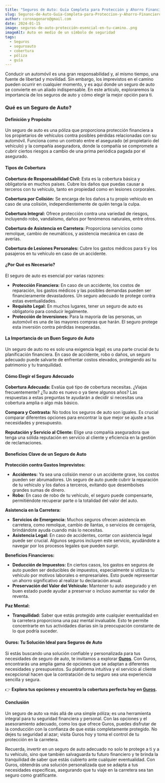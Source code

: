 ```yaml
---
title: "Seguros de Auto: Guía Completa para Protección y Ahorro Financiero."
slug: Seguros-de-Auto-Guia-Completa-para-Proteccion-y-Ahorro-Financiero
author: coronagenaro@gmail.com
date: 2024-01-15
image: seguros-de-auto-protección-esencial-en-tu-camino..png
imageAlt: Auto en medio de un símbolo de seguridad
tags:
  - Seguros
  - seguroauto
  - cobertura
  - póliza
  - guía
---
```

<!--StartFragment-->

Conducir un automóvil es una gran responsabilidad y, al mismo tiempo, una fuente de libertad y movilidad. Sin embargo, los imprevistos en el camino pueden ocurrir en cualquier momento, y es aquí donde un seguro de auto se convierte en un aliado indispensable. En este artículo, exploraremos la importancia de los seguros de auto y cómo elegir la mejor opción para ti.

### **Qué es un Seguro de Auto?**

#### **Definición y Propósito**

Un seguro de auto es una póliza que proporciona protección financiera a los propietarios de vehículos contra posibles pérdidas relacionadas con su automóvil. Funciona como un contrato entre el asegurado (el propietario del vehículo) y la compañía aseguradora, donde la compañía se compromete a cubrir ciertos riesgos a cambio de una prima periódica pagada por el asegurado.

#### **Tipos de Cobertura**

**Cobertura de Responsabilidad Civil:** Esta es la cobertura básica y obligatoria en muchos países. Cubre los daños que puedas causar a terceros con tu vehículo, tanto en propiedad como en lesiones corporales.

**Cobertura por Colisión:** Se encarga de los daños a tu propio vehículo en caso de una colisión, independientemente de quién tenga la culpa.

**Cobertura Integral:** Ofrece protección contra una variedad de riesgos, incluyendo robo, vandalismo, daños por fenómenos naturales, entre otros.

**Cobertura de Asistencia en Carretera:** Proporciona servicios como remolque, cambio de neumáticos, y asistencia mecánica en caso de averías.

**Cobertura de Lesiones Personales:** Cubre los gastos médicos para ti y los pasajeros en tu vehículo en caso de un accidente.

#### ¿Por Qué es Necesario?

El seguro de auto es esencial por varias razones:

* **Protección Financiera:** En caso de un accidente, los costos de reparación, los gastos médicos y las posibles demandas pueden ser financieramente devastadores. Un seguro adecuado te protege contra estas eventualidades.
* **Requisito Legal:** En muchos lugares, tener un seguro de auto es obligatorio para conducir legalmente.
* **Protección de Inversiones:** Para la mayoría de las personas, un automóvil es una de las mayores compras que harán. El seguro protege esta inversión contra pérdidas inesperadas.

#### **La Importancia de un Buen Seguro de Auto**

Un seguro de auto no es solo una exigencia legal; es una parte crucial de tu planificación financiera. En caso de accidente, robo o daños, un seguro adecuado puede salvarte de enfrentar costos elevados, protegiendo así tu patrimonio y tu tranquilidad.

#### **Cómo Elegir el Seguro Adecuado**

**Cobertura Adecuada:** Evalúa qué tipo de cobertura necesitas. ¿Viajas frecuentemente? ¿Tu auto es nuevo o ya tiene algunos años? Las respuestas a estas preguntas te ayudarán a decidir si necesitas una cobertura amplia o algo más básico.

**Compara y Contrasta:** No todos los seguros de auto son iguales. Es crucial comparar diferentes opciones para encontrar la que mejor se ajuste a tus necesidades y presupuesto.

**Reputación y Servicio al Cliente:** Elige una compañía aseguradora que tenga una sólida reputación en servicio al cliente y eficiencia en la gestión de reclamaciones.

#### **Beneficios Clave de un Seguro de Auto**

**Protección contra Gastos Imprevistos:**

* **Accidentes:** Ya sea una colisión menor o un accidente grave, los costos pueden ser abrumadores. Un seguro de auto puede cubrir la reparación de tu vehículo y los daños a terceros, evitando que desembolses grandes sumas de dinero.
* **Robo:** En caso de robo de tu vehículo, el seguro puede compensarte, permitiéndote recuperar parte o la totalidad del valor del auto.

**Asistencia en la Carretera:**

* **Servicios de Emergencia:** Muchos seguros ofrecen asistencia en carretera, como remolque, cambio de llantas, o servicios de cerrajería, brindándote ayuda cuando más lo necesitas.
* **Asistencia Legal:** En caso de accidentes, contar con asistencia legal puede ser crucial. Algunos seguros incluyen este servicio, ayudándote a navegar por los procesos legales que pueden surgir.

**Beneficios Financieros:**

* **Deducción de Impuestos:** En ciertos casos, los gastos en seguros de auto pueden ser deducibles de impuestos, especialmente si utilizas tu vehículo por motivos laborales o empresariales. Esto puede representar un ahorro significativo al realizar tu declaración anual.
* **Preservación del Valor del Vehículo:** Mantener tu auto asegurado y en buen estado puede ayudar a preservar o incluso aumentar su valor de reventa.

**Paz Mental:**

* **Tranquilidad:** Saber que estás protegido ante cualquier eventualidad en la carretera proporciona una paz mental invaluable. Esto te permite concentrarte en tus actividades diarias sin la preocupación constante de lo que podría suceder.

#### **Guros: Tu Solución Ideal para Seguros de Auto**

Si estás buscando una solución confiable y personalizada para tus necesidades de seguro de auto, te invitamos a explorar **[Guros](https://www.guros.com/?PROMOCODE=OASISFINANCIERO&utm_source=oasisfinanciero_landing&utm_medium=boton_landing&utm_campaign=guros_agosto2023)**. Con Guros, encontrarás una amplia gama de opciones que se adaptan a diferentes necesidades y presupuestos. Su plataforma intuitiva y el servicio al cliente excepcional hacen que la contratación de tu seguro sea una experiencia sencilla y segura.

👉 **Explora tus opciones y encuentra la cobertura perfecta hoy en [Guros](https://www.guros.com/?PROMOCODE=OASISFINANCIERO&utm_source=oasisfinanciero_landing&utm_medium=boton_landing&utm_campaign=guros_agosto2023).**

#### Conclusión

Un seguro de auto va más allá de una simple póliza; es una herramienta integral para tu seguridad financiera y personal. Con las opciones y el asesoramiento adecuado, como los que ofrece Guros, puedes disfrutar de la conducción con la confianza de que estás completamente protegido. No dejes tu seguridad al azar; visita Guros hoy y toma el control de tu protección en la carretera.

Recuerda, invertir en un seguro de auto adecuado no solo te protege a ti y a tu vehículo, sino que también salvaguarda tu futuro financiero y te brinda la tranquilidad de saber que estás cubierto ante cualquier eventualidad. Con Guros, obtendrás una solución personalizada que se adapta a tus necesidades específicas, asegurando que tu viaje en la carretera sea tan seguro como gratificante.